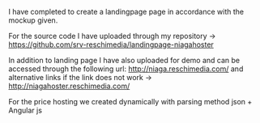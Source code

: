 I have completed to create a landingpage page in accordance with the mockup given.

For the source code I have uploaded through my repository -> https://github.com/srv-reschimedia/landingpage-niagahoster

In addition to landing page I have also uploaded for demo and can be accessed through the following url:
          http://niaga.reschimedia.com/ 
          and alternative links if the link does not work -> http://niagahoster.reschimedia.com/
          

For the price hosting we created dynamically with parsing method json + Angular js 
